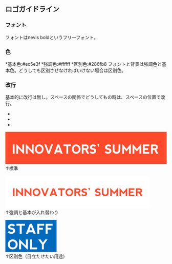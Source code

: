 ## ロゴガイドライン

### フォント
フォントはnevis boldというフリーフォント。

### 色
*基本色:#ec5e3f
*強調色:#ffffff
*区別色:#286fb8
フォントと背景は強調色と基本色。どうしても区別させなければいけない場合は区別色。

### 改行
基本的に改行は無し。スペースの関係でどうしてもの時は、スペースの位置で改行。

-
-
-

<img src="./assets/2.png" height="100"></br>
↑標準

<img src="./assets/1.png" height="100"></br>
↑強調と基本が入れ替わり

<img src="./assets/3.png" height="100"></br>
↑区別色（目立たせたい用途）
